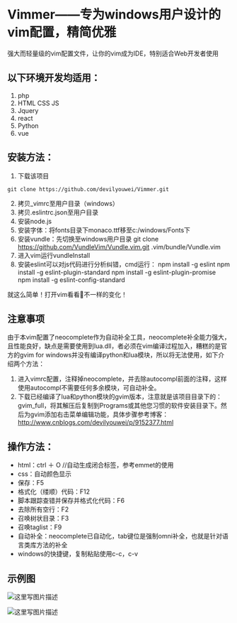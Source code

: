# Vimmer——专为windows用户设计的vim配置，精简优雅

强大而轻量级的vim配置文件，让你的vim成为IDE，特别适合Web开发者使用

## 以下环境开发均适用：

1. php
2. HTML CSS JS
3. Jquery
4. react
5. Python
6. vue

## 安装方法：

1. 下载该项目
```
git clone https://github.com/devilyouwei/Vimmer.git
```
2. 拷贝_vimrc至用户目录（windows）
3. 拷贝.eslintrc.json至用户目录
4. 安装node.js
5. 安装字体：将fonts目录下monaco.ttf移至c:/windows/Fonts下
6. 安装vundle：先切换至windows用户目录
git clone https://github.com/VundleVim/Vundle.vim.git .vim/bundle/Vundle.vim
7. 进入vim运行vundleInstall
8. 安装eslint可以对js代码进行分析纠错，cmd运行：
npm install -g eslint
npm install -g eslint-plugin-standard
npm install -g eslint-plugin-promise
npm install -g eslint-config-standard


就这么简单！打开vim看看👀不一样的变化！

## 注意事项

由于本vim配置了neocomplete作为自动补全工具，neocomplete补全能力强大，且性能良好，缺点是需要使用到lua.dll，者必须在vim编译过程加入，糟糕的是官方的gvim for windows并没有编译python和lua模块，所以将无法使用，如下介绍两个方法：

1. 进入vimrc配置，注释掉neocomplete，并去除autocompl前面的注释，这样使用autocompl不需要任何多余模块，可自动补全。
2. 下载已经编译了lua和python模块的gvim版本，注意就是该项目目录下的：gvim_full，将其解压后复制到Programs或其他您习惯的软件安装目录下。然后为gvim添加右击菜单编辑功能，具体步骤参考博客：http://www.cnblogs.com/devilyouwei/p/9152377.html

## 操作方法：

- html：ctrl ＋ O //自动生成闭合标签，参考emmet的使用
- css：自动颜色显示
- 保存：F5
- 格式化（缕顺）代码：F12
- 脚本跟踪查错并保存并格式化代码：F6
- 去除所有空行：F2
- 召唤树状目录：F3
- 召唤taglist：F9
- 自动补全：neocomplete已自动化，tab键位是强制omni补全，也就是针对语言类库方法的补全
- windows的快捷键，复制粘贴使用c-c，c-v

## 示例图
![这里写图片描述](https://img-blog.csdn.net/20180607202424771?watermark/2/text/aHR0cHM6Ly9ibG9nLmNzZG4ubmV0L3UwMTQ0NjYxMDk=/font/5a6L5L2T/fontsize/400/fill/I0JBQkFCMA==/dissolve/70)

![这里写图片描述](https://img-blog.csdn.net/20180607202439802?watermark/2/text/aHR0cHM6Ly9ibG9nLmNzZG4ubmV0L3UwMTQ0NjYxMDk=/font/5a6L5L2T/fontsize/400/fill/I0JBQkFCMA==/dissolve/70)
